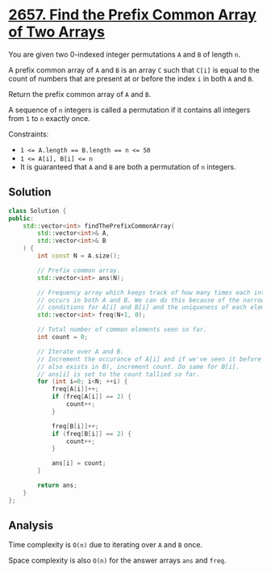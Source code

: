 # [2657. Find the Prefix Common Array of Two Arrays](https://leetcode.com/problems/find-the-prefix-common-array-of-two-arrays)

You are given two 0-indexed integer permutations `A` and `B` of length `n`.

A prefix common array of `A` and `B` is an array `C` such that `C[i]` is equal
to the count of numbers that are present at or before the index `i` in both `A`
and `B`.

Return the prefix common array of `A` and `B`.

A sequence of `n` integers is called a permutation if it contains all integers
from `1` to `n` exactly once.

Constraints:

* `1 <= A.length == B.length == n <= 50`
* `1 <= A[i], B[i] <= n`
* It is guaranteed that `A` and `B` are both a permutation of `n` integers.

## Solution

```c++
class Solution {
public:
    std::vector<int> findThePrefixCommonArray(
        std::vector<int>& A,
        std::vector<int>& B
    ) {
        int const N = A.size();

        // Prefix common array.
        std::vector<int> ans(N);

        // Frequency array which keeps track of how many times each integer
        // occurs in both A and B. We can do this because of the narrow
        // conditions for A[i] and B[i] and the uniqueness of each element.
        std::vector<int> freq(N+1, 0);

        // Total number of common elements seen so far.
        int count = 0;

        // Iterate over A and B.
        // Increment the occurance of A[i] and if we've seen it before (i.e. it
        // also exists in B), increment count. Do same for B[i].
        // ans[i] is set to the count tallied so far.
        for (int i=0; i<N; ++i) {
            freq[A[i]]++;
            if (freq[A[i]] == 2) {
                count++;
            }

            freq[B[i]]++;
            if (freq[B[i]] == 2) {
                count++;
            }

            ans[i] = count;
        }

        return ans;
    }
};
```

## Analysis

Time complexity is `O(n)` due to iterating over `A` and `B` once.

Space complexity is also `O(n)` for the answer arrays `ans` and `freq`.
